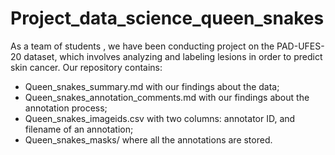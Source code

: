 # Project_data_science_queen_snakes
As a team of students , we have been conducting project on the PAD-UFES-20 dataset, which involves analyzing and labeling lesions in order to predict skin cancer.
Our repository contains:
   - Queen_snakes_summary.md with our findings about the data;
   - Queen_snakes_annotation_comments.md with our findings about the annotation process;
   - Queen_snakes_imageids.csv with two columns: annotator ID, and filename of an annotation;
   - Queen_snakes_masks/ where all the annotations are stored.
